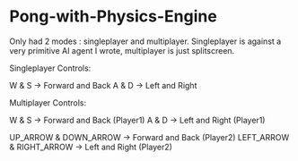 # Pong-with-Physics-Engine

Only had 2 modes : singleplayer and multiplayer.
Singleplayer is against a very primitive AI agent I wrote, multiplayer is just splitscreen.

Singleplayer Controls:

W & S -> Forward and Back
A & D -> Left and Right

Multiplayer Controls:

W & S -> Forward and Back (Player1)
A & D -> Left and Right (Player1)

UP_ARROW & DOWN_ARROW -> Forward and Back (Player2)
LEFT_ARROW & RIGHT_ARROW -> Left and Right (Player2)
